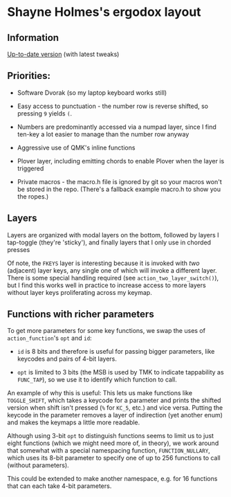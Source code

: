# Shayne Holmes's ergodox layout

## Information

[Up-to-date version](https://github.com/shayneholmes/qmk_firmware/tree/shayneholmes/layouts/community/ergodox/shayneholmes)
(with latest tweaks)

## Priorities:

* Software Dvorak (so my laptop keyboard works still)

* Easy access to punctuation - the number row is reverse shifted, so pressing
  `9` yields `(`.

* Numbers are predominantly accessed via a numpad layer, since I find ten-key a
  lot easier to manage than the number row anyway

* Aggressive use of QMK's inline functions

* Plover layer, including emitting chords to enable Plover when the layer is
  triggered

* Private macros - the macro.h file is ignored by git so your macros won't be
  stored in the repo. (There's a fallback example macro.h to show you the
  ropes.)

## Layers

Layers are organized with modal layers on the bottom, followed by layers I
tap-toggle (they're 'sticky'), and finally layers that I only use in chorded
presses

Of note, the `FKEYS` layer is interesting because it is invoked with _two_
(adjacent) layer keys, any single one of which will invoke a different layer.
There is some special handling required (see `action_two_layer_switch()`), but
I find this works well in practice to increase access to more layers without
layer keys proliferating across my keymap.

## Functions with richer parameters

To get more parameters for some key functions, we swap the uses of
`action_function`'s `opt` and `id`:

 - `id` is 8 bits and therefore is useful for passing bigger parameters, like
   keycodes and pairs of 4-bit layers.

 - `opt` is limited to 3 bits (the MSB is used by TMK to indicate tappability
   as `FUNC_TAP`), so we use it to identify which function to call.

An example of why this is useful: This lets us make functions like
`TOGGLE_SHIFT`, which takes a keycode for a parameter and prints the shifted
version when shift isn't pressed (`%` for `KC_5`, etc.) and vice versa. Putting
the keycode in the parameter removes a layer of indirection (yet another enum)
and makes the keymaps a little more readable.

Although using 3-bit `opt` to distinguish functions seems to limit us to just
eight functions (which we might need more of, in theory), we work around that
somewhat with a special namespacing function, `FUNCTION_NULLARY`, which uses
its 8-bit parameter to specify one of up to 256 functions to call (without
parameters).

This could be extended to make another namespace, e.g. for 16 functions that
can each take 4-bit parameters.
